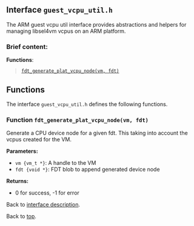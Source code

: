 <!--
     Copyright 2020, Data61, CSIRO (ABN 41 687 119 230)

     SPDX-License-Identifier: CC-BY-SA-4.0
-->

## Interface `guest_vcpu_util.h`

The ARM guest vcpu util interface provides abstractions and helpers for managing libsel4vm vcpus on an ARM platform.

### Brief content:

**Functions**:

> [`fdt_generate_plat_vcpu_node(vm, fdt)`](#function-fdt_generate_plat_vcpu_nodevm-fdt)


## Functions

The interface `guest_vcpu_util.h` defines the following functions.

### Function `fdt_generate_plat_vcpu_node(vm, fdt)`

Generate a CPU device node for a given fdt. This taking into account
the vcpus created for the VM.

**Parameters:**

- `vm {vm_t *}`: A handle to the VM
- `fdt {void *}`: FDT blob to append generated device node

**Returns:**

- 0 for success, -1 for error

Back to [interface description](#module-guest_vcpu_utilh).


Back to [top](#).

